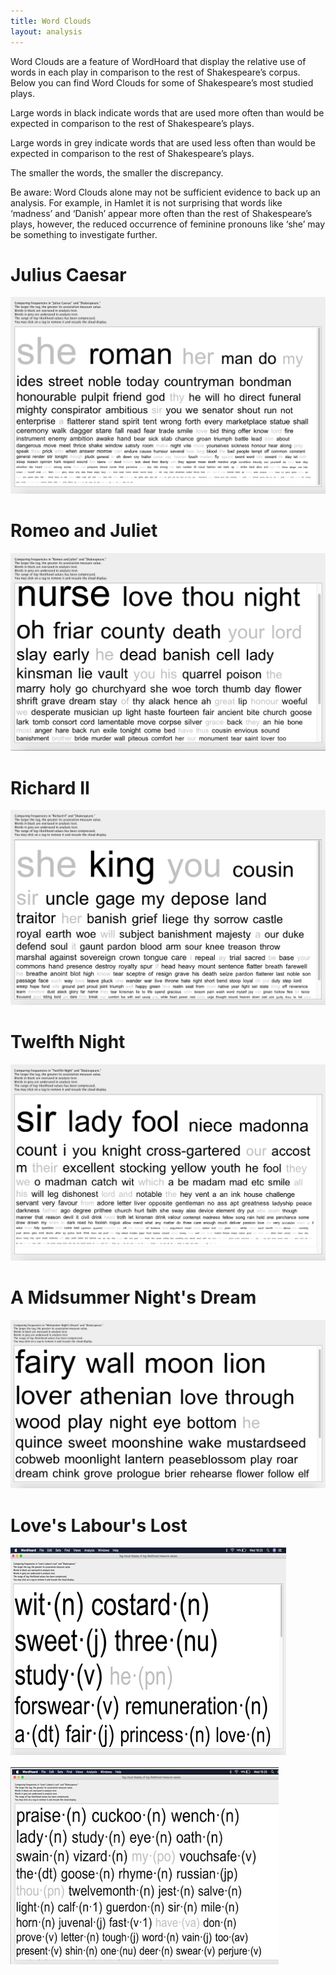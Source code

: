 ```yaml
---
title: Word Clouds
layout: analysis
---
```


Word Clouds are a feature of WordHoard that display the relative use of words in
each play in comparison to the rest of Shakespeare’s corpus. Below you can find
Word Clouds for some of Shakespeare’s most studied plays.

Large words in black indicate words that are used more often than would be
expected in comparison to the rest of Shakespeare’s plays.

Large words in grey indicate words that are used less often than would be
expected in comparison to the rest of Shakespeare’s plays.

The smaller the words, the smaller the discrepancy.

Be aware: Word Clouds alone may not be sufficient evidence to back up an
analysis. For example, in Hamlet it is not surprising that words like ‘madness’
and ‘Danish’ appear more often than the rest of Shakespeare’s plays, however,
the reduced occurrence of feminine pronouns like ‘she’ may be something to
investigate further.

# Julius Caesar
[![Julius Caesar word cloud](julius_caesar.png)](/analyses/julius_caesar)

# Romeo and Juliet
[![Romeo and Juliet word cloud](romeo_and_juliet.png)](/analyses/romeo_and_juliet)

# Richard II
[![Richard II word cloud](richard_ii.png)](/analyses/richard_ii)

# Twelfth Night
[![Twelfth Night word cloud](twelfth_night.png)](/analyses/twelfth_night)

# A Midsummer Night's Dream
[![A Midsummer Night's Dream word cloud](a_midsummer_nights_dream.png)](/analyses/a_mid_summer_nights_dream)

# Love's Labour's Lost
[![Love's Labour's Lost word cloud](lll1.png)](/analyses/loves_labours_lost)

[![Love's Labour's Lost word cloud](lll2.png)](/analyses/loves_labours_lost)
